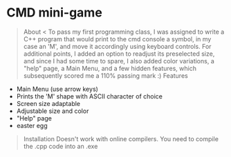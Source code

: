 # CMD mini-game
> About <
To pass my first programming class, I was assigned to write a C++ program that would print to the cmd console a symbol, in my case an 'M',  and move it accordingly using keyboard controls. For additional points, I added an option to readjust its preselected size, and since I had some time to spare, I also added color variations, a "help" page, a Main Menu, and a few hidden features, which subsequently scored me a 110% passing mark :)
> Features
- Main Menu (use arrow keys)
- Prints the 'M' shape with ASCII character of choice
- Screen size adaptable
- Adjustable size and color
- "Help" page
- easter egg
> Installation
Doesn't work with online compilers. You need to compile the .cpp code into an .exe
